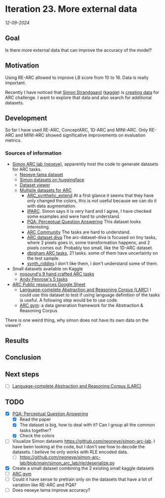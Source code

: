 # Iteration 23. More external data

_12-09-2024_

## Goal

Is there more external data that can improve the accuracy of the model?

## Motivation

Using RE-ARC allowed to improve LB score from 10 to 16. Data is really important.

Recently I have noticed that [Simon Strandgaard](https://github.com/neoneye) ([kaggle](https://www.kaggle.com/neoneye)) is [creating data](https://github.com/neoneye/simon-arc-lab) for ARC challenge.
I want to explore that data and also search for additional datasets.

## Development

So far I have used RE-ARC, ConceptARC, 1D-ARC and MINI-ARC. Only RE-ARC and MINI-ARC showed significative improvements on evaluation metrics.

### Sources of information

- [Simon ARC lab (neoeye)](https://github.com/neoneye/simon-arc-lab), apparently host the code to generate datasets for ARC tasks.
  - [Neoeye tama dataset](https://github.com/neoneye/arc-dataset-tama)
  - [Simon datasets on huggingface](https://huggingface.co/neoneye)
  - [Dataset viewer](https://neoneye.github.io/arc/)
  - [Multiple datasets for ARC](https://github.com/neoneye/arc-dataset-collection/tree/main)
    - [ARC_synthetic_extend](https://github.com/frankaging/ARC_synthetic_extend) At a first glance it seems that they have only changed the colors, this is not useful because we can do it with data augmentation.
    - [IPARC](https://github.com/neoneye/arc-dataset-collection/tree/main/dataset/IPARC). Simon says it is very hard and I agree, I have checked some examples and were hard to understand.
    - [PQA: Perceptual Question Answering](https://github.com/neoneye/arc-dataset-collection/tree/main/dataset/PQA) This dataset looks interesting.
    - [ARC Community](https://github.com/neoneye/arc-dataset-collection/tree/main/dataset/arc-community) The tasks are hard to understand.
    - [ARC dataset diva](https://github.com/neoneye/arc-dataset-diva) The arc-dataset-diva is focused on tiny tasks, where 2 pixels goes in, some transformation happens, and 2 pixels comes out. Probably too small, like the 1D-ARC dataset.
    - [dbigham ARC tasks](https://github.com/neoneye/arc-dataset-collection/tree/main/dataset/dbigham), 21 tasks. some of them have uncertainty on the test sample.
    - [synth_riddles](https://github.com/arc-community/synth_riddles) I don't like them, I don't understand some of them.
- Small datasets available on Kaggle
  - [nosound's 9 hand crafted ARC tasks](https://www.kaggle.com/datasets/zaharch/arc-nosound-tasks)
  - [Andy Penrose's 5 tasks](https://www.kaggle.com/datasets/andypenrose/extra-arc-tasks-for-testing)
- [ARC Public resources Google Sheet](https://docs.google.com/spreadsheets/d/1fR4cgjY1kNKN_dxiidBQbyT6Gv7_Ko7daKOjlYojwTY/edit?gid=167693902#gid=167693902)
  - [Language-complete Abstraction and Reasoning Corpus (LARC)](https://github.com/samacqua/LARC) I could use this
    dataset to test if using language definition of the tasks is useful. A following step would be
    to use code.
  - [ARC gym](https://github.com/SimonOuellette35/ARC_gym): a data generation framework for the Abstraction & Reasoning Corpus

There is one weird thing, why simon does not have its own data on the viewer?

## Results

## Conclusion

## Next steps

- [ ] [Language-complete Abstraction and Reasoning Corpus (LARC)](https://github.com/samacqua/LARC)

## TODO

- [x] [PQA: Perceptual Question Answering](https://github.com/neoneye/arc-dataset-collection/tree/main/dataset/PQA)
  - [x] Read the paper
  - [x] The dataset is big, how to deal with it? Can I group all the common tasks together?
  - [x] Check the colors
- [ ] Visualize Simon datasets https://github.com/neoneye/simon-arc-lab. I have been looking at the code, but I don't see how to decode the datasets. I believe he only works with RLE encoded data.
  - [ ] https://github.com/neoneye/simon-arc-lab/blob/main/simon_arc_lab/rle/deserialize.py
- [x] Create a small dataset combining the 2 existing small kaggle datasets
- [ ] [ARC gym](https://github.com/SimonOuellette35/ARC_gym)
- [ ] Could it have sense to pretrain only on the datasets that have a lot of variation like RE-ARC and PQA?
- [ ] Does neoeye tama improve accuracy?
